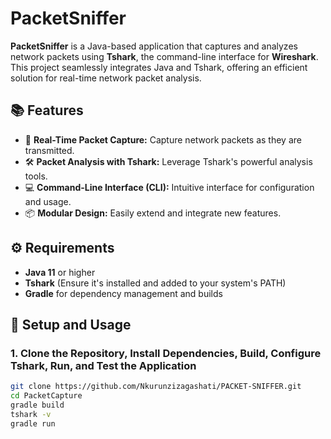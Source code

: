 # **PacketSniffer**

**PacketSniffer** is a Java-based application that captures and analyzes network packets using **Tshark**, the command-line interface for **Wireshark**. This project seamlessly integrates Java and Tshark, offering an efficient solution for real-time network packet analysis.

## 📚 **Features**

-   📡 **Real-Time Packet Capture:** Capture network packets as they are transmitted.
-   🛠️ **Packet Analysis with Tshark:** Leverage Tshark's powerful analysis tools.
-   💻 **Command-Line Interface (CLI):** Intuitive interface for configuration and usage.
-   📦 **Modular Design:** Easily extend and integrate new features.

## ⚙️ **Requirements**

-   **Java 11** or higher
-   **Tshark** (Ensure it's installed and added to your system's PATH)
-   **Gradle** for dependency management and builds

## 🚀 **Setup and Usage**

### **1. Clone the Repository, Install Dependencies, Build, Configure Tshark, Run, and Test the Application**

```bash
git clone https://github.com/Nkurunzizagashati/PACKET-SNIFFER.git
cd PacketCapture
gradle build
tshark -v
gradle run
```

